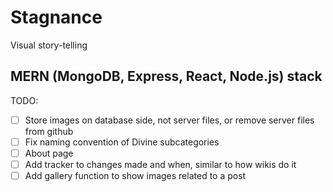 # Stagnance
Visual story-telling
## MERN (MongoDB, Express, React, Node.js) stack

TODO:
- [ ] Store images on database side, not server files, or remove server files from github
- [ ] Fix naming convention of Divine subcategories
- [ ] About page
- [ ] Add tracker to changes made and when, similar to how wikis do it
- [ ] Add gallery function to show images related to a post
